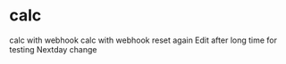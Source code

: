# calc
calc  with webhook 
calc with webhook reset again
Edit after long time for testing
Nextday change
